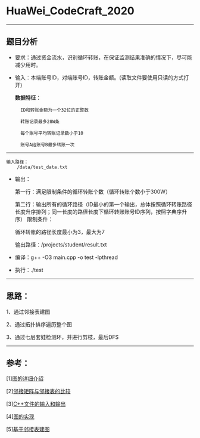# HuaWei_CodeCraft_2020
---
## 题目分析
- 要求：通过资金流水，识别循环转账，在保证监测结果准确的情况下，尽可能减少用时。
- 输入：本端账号ID，对端账号ID，转账金额。(读取文件要使用只读的方式打开)
	
  **数据特征**：
    
        ID和转账金额为一个32位的正整数
    
		转账记录最多28W条
    
		每个账号平均转账记录数小于10
    
		账号A给账号B最多转账一次
 
 ---
	输入路径：
		/data/test_data.txt
- 输出：
	
  
  第一行：满足限制条件的循环转账个数（循环转账个数小于300W）
	
  第二行：输出所有的循环路径（ID最小的第一个输出，总体按照循环转账路径长度升序排列；同一长度的路径长度下循环转账账号ID序列，按照字典序升序）
限制条件：
	
  循环转账的路径长度最小为3，最大为7
	
  输出路径：/projects/student/result.txt
  
- 编译：g++ -O3 main.cpp -o test -lpthread
- 执行：./test

---
## 思路：
1、通过邻接表建图

2、通过拓扑排序遍历整个图

3、通过七层套娃检测环，并进行剪枝，最后DFS

---
## 参考：
[1][图的详细介绍]( https://segmentfault.com/a/1190000010794621)

[2][邻接矩阵与邻接表的比较]( https://blog.csdn.net/qq_29134495/article/details/51376580)

[3][C++文件的输入和输出]( https://blog.csdn.net/kingstar158/article/details/6859379)

[4][图的实现](https://blog.csdn.net/mind_v/article/details/75941252)

[5][基于邻接表建图](https://blog.csdn.net/u012717411/article/details/46386503)
